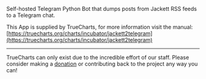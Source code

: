 Self-hosted Telegram Python Bot that dumps posts from Jackett RSS feeds to a Telegram chat.

This App is supplied by TrueCharts, for more information visit the manual: [https://truecharts.org/charts/incubator/jackett2telegram](https://truecharts.org/charts/incubator/jackett2telegram)

---

TrueCharts can only exist due to the incredible effort of our staff.
Please consider making a [donation](https://truecharts.org/about/sponsor) or contributing back to the project any way you can!
